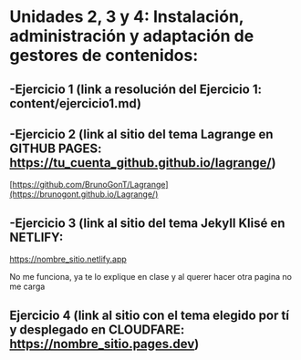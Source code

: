 # Unidades 2, 3 y 4: Instalación, administración y adaptación de gestores de contenidos:

## -Ejercicio 1 (link a resolución del Ejercicio 1: content/ejercicio1.md)

## -Ejercicio 2 (link al sitio del tema Lagrange en GITHUB PAGES: https://tu_cuenta_github.github.io/lagrange/)

[https://github.com/BrunoGonT/Lagrange](https://brunogont.github.io/Lagrange/)

## -Ejercicio 3 (link al sitio del tema Jekyll Klisé en NETLIFY:
https://nombre_sitio.netlify.app

No me funciona, ya te lo explique en clase y al querer hacer otra pagina no me carga

## Ejercicio 4 (link al sitio con el tema elegido por tí y desplegado en CLOUDFARE: https://nombre_sitio.pages.dev)
